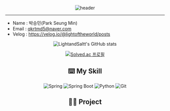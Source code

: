 <div align="center">

![header](https://capsule-render.vercel.app/api?type=waving&height=300&color=gradient&text=Welcome%20to%20SeungMin's%20GitHub%20🙋🏻‍♂️&fontSize=40&fontAlign=50&animation=fadeIn)

</div>

-----------------------------------------------------------------------------------------------------------------------------------------------------------------------------------
- Name : 박승민(Park Seung Min)
- Email : qkrtmd5@naver.com
- Velog : https://velog.io/@lightoftheworld/posts

<div align="center">

![LightandSaltt's GitHub stats](https://github-readme-stats.vercel.app/api?username=LightandSaltt&show_icons=true&theme=radical) 

[![Solved.ac
프로필](http://mazassumnida.wtf/api/v2/generate_badge?boj=qkrtmd893)](https://solved.ac/qkrtmd893)

</div>

<div align="center">

⌨️  My Skill
-----------------------------------------------------------------------------------------------------------------------------------------------------------------------------------

![Spring](https://img.shields.io/badge/Spring-6DB33F.svg?&style=for-the-badge&logo=Spring&logoColor=white)      ![Spring Boot](https://img.shields.io/badge/Spring%20Boot-6DB33F.svg?&style=for-the-badge&logo=Spring%20Boot&logoColor=white)      ![Python](https://img.shields.io/badge/Python-3776AB.svg?&style=for-the-badge&logo=Python&logoColor=white)     ![Git](https://img.shields.io/badge/Git-F05032.svg?&style=for-the-badge&logo=Git&logoColor=white)
</div>


<div align="center">

🤝🏻  Project
------------------------------------------------------------------------------------------------------------------------------------------------------------------------------------



</div>
